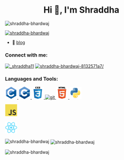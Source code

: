 <h1 align="center">Hi 👋, I'm Shraddha</h1>

<p align="left"> <img src="https://komarev.com/ghpvc/?username=shraddha-bhardwaj&label=Profile%20views&color=0e75b6&style=flat" alt="shraddha-bhardwaj" /> </p>

<p align="left"> <a href="https://github.com/ryo-ma/github-profile-trophy"><img src="https://github-profile-trophy.vercel.app/?username=shraddha-bhardwaj" alt="shraddha-bhardwaj" /></a> </p>


- 📝 [blog](https://medium.com/@shraddha1101bhar)

<h3 align="left">Connect with me:</h3>
<p align="left">
<a href="https://x.com/_shraddha11" target="blank"><img align="center" src="https://raw.githubusercontent.com/rahuldkjain/github-profile-readme-generator/master/src/images/icons/Social/twitter.svg" alt="_shraddha11" height="30" width="40" /></a>
<a href="https://linkedin.com/in/shraddha-bhardwaj-8132571a7/" target="blank"><img align="center" src="https://raw.githubusercontent.com/rahuldkjain/github-profile-readme-generator/master/src/images/icons/Social/linked-in-alt.svg" alt="shraddha-bhardwaj-8132571a7/" height="30" width="40" /></a>

<h3 align="left">Languages and Tools:</h3>
<p align="left"> <a href="https://www.cprogramming.com/" target="_blank"> <img src="https://raw.githubusercontent.com/devicons/devicon/master/icons/c/c-original.svg" alt="c" width="40" height="40"/> </a> <a href="https://www.w3schools.com/cpp/" target="_blank"> <img src="https://raw.githubusercontent.com/devicons/devicon/master/icons/cplusplus/cplusplus-original.svg" alt="cplusplus" width="40" height="40"/> </a> <a href="https://www.w3schools.com/css/" target="_blank"> <img src="https://raw.githubusercontent.com/devicons/devicon/master/icons/css3/css3-original-wordmark.svg" alt="css3" width="40" height="40"/> </a> <a href="https://git-scm.com/" target="_blank"> <img src="https://www.vectorlogo.zone/logos/git-scm/git-scm-icon.svg" alt="git" width="40" height="40"/> </a> <a href="https://www.w3.org/html/" target="_blank"> <img src="https://raw.githubusercontent.com/devicons/devicon/master/icons/html5/html5-original-wordmark.svg" alt="html5" width="40" height="40"/> </a> <a href="https://www.python.org" target="_blank"> <img src="https://raw.githubusercontent.com/devicons/devicon/master/icons/python/python-original.svg" alt="python" width="40" height="40"/> </a> </p>
<a href="https://www.javascript.com/" target="_blank"> <img src="https://raw.githubusercontent.com/devicons/devicon/master/icons/javascript/javascript-original.svg" alt="javascript" width="40" height="40"/> </a> </p>
<a href="https://react.dev/" target="_blank"> <img src="https://raw.githubusercontent.com/devicons/devicon/master/icons/react/react-original.svg" alt="javascript" width="40" height="40"/> </a> </p>

<p><img align="left" src="https://github-readme-stats.vercel.app/api/top-langs?username=shraddha-bhardwaj&show_icons=true&locale=en&layout=compact" alt="shraddha-bhardwaj" /></p>

<p>&nbsp;<img align="center" src="https://github-readme-stats.vercel.app/api?username=shraddha-bhardwaj&show_icons=true&locale=en" alt="shraddha-bhardwaj" /></p>

<p><img align="center" src="https://github-readme-streak-stats.herokuapp.com/?user=shraddha-bhardwaj&" alt="shraddha-bhardwaj" /></p>
